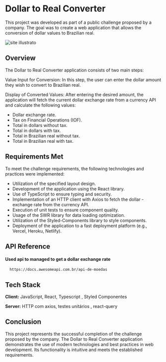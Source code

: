 # Dollar to Real Converter

This project was developed as part of a public challenge proposed by a company. The goal was to create a web application that allows the conversion of dollar values to Brazilian real.

![site illustrato](https://lh3.googleusercontent.com/pw/ADCreHcO71_vLH4tg9ptMdyR9BBWWpdUxYso9kUmnDCNRfbU6skQW36Mk68-G8QuU99kN5mMM9EmsnyWEY9ZFQmcNvHfZ0si6Hpzy7oDQpDiO43XuIca2WWexkNPn3fBaNjtzFXzH-KBb3j2_fASCiHV0IqsWa1Ouhy6cEkTMO83Y382LEyNNi7ekrcldZF_OBtQ1qGHorxInWFnwZ71OPMRLTijTGYA6G3ETYazhYZ0Hjsnqrkgj1icRbBpTf9-FEWkJq283eYc_yMrownOngI9ZMBWl6Go3cxcFNPHfCF8J-8bLcG16FB9NJjvFq19iIG0qlYQzk3i1l-6_L2s47U7YxznxVGQRJzRmCarpWRXoX2cnTFuVwjbqfjOgXQV191b33oDSEbyPx8dWJneH2uSrdWmog5NwDz5ZggcIr-0W837Upz2xnFdNp2w1XgadbbK3pEAuVLfxpRgvviF9X8eP6_PnPcNW8nMESqXT2EmD1s3-HMt1IZh5gMKQWS4EUcMozkHDY0FF3igYeUSLy5eytWgZir8bj7zBfyycrOXfMPapG-_CwpQLY8kqjV_tCl6fe8pGOlYncSKsuDSJsvH-tJGC06XZXgeWJEPqSXBdQyXxZrfmlLN0Zt-UKwzLkmGbuwyICLOUUqercwXnZrjBwo8jdEr3Z-lDbJopSEjdZrOAWXjL473ui8ygrW-TqMcVoJOmeB4oU3T41C-OKay0UZazwypo-nAVFFFrpYec30-idFpKfh1nmN1aZ-ytVOgg5RD5G8-CMpSo2DwtOsFv4Tn8gme3ofUcFkNGgAvllWWw4Ia6eWrvdcklumGbALsgILmNAjK30IEpu4f9v4IW3a5Xes6VWvMJtcJCcmAQfCDAV-WDT6WDuEwC8lrPYpdq4SWoKU0Zh4qv4oIvHrarZzEYQhHmGgS8V1KhXg2wQsSyZqZarG02e2eaSc=w1441-h828-s-no?authuser=1)

## Overview
The Dollar to Real Converter application consists of two main steps:

Value Input for Conversion: In this step, the user can enter the dollar amount they wish to convert to Brazilian real.

 Display of Converted Values: After entering the desired amount, the application will fetch the current dollar exchange rate from a currency API and calculate the following values:

- Dollar exchange rate.
- Tax on Financial Operations (IOF).
- Total in dollars without tax.
- Total in dollars with tax.
- Total in Brazilian real without tax.
- Total in Brazilian real with tax.


## Requirements Met
To meet the challenge requirements, the following technologies and practices were implemented:

- Utilization of the specified layout design.
- Development of the application using the React library.
- Use of TypeScript to ensure typing and security.
- Implementation of an HTTP client with Axios to fetch the dollar - exchange rate from the currency API.
- Execution of unit tests to ensure component quality.
- Usage of the SWR library for data loading optimization.
- Utilization of the Styled-Components library to style components.
- Deployment of the application to a fast deployment platform (e.g., Vercel, Heroku, Netlify).


## API Reference

#### Used api to managed to get a dollar exchange rate

```http
  https://docs.awesomeapi.com.br/api-de-moedas
```


## Tech Stack

**Client:** JavaScript, React, Typescript , Styled Componentes

**Server:** HTTP com axios, testes unitários , react-query


## Conclusion

This project represents the successful completion of the challenge proposed by the company. The Dollar to Real Converter application demonstrates the use of modern technologies and best practices in web development. Its functionality is intuitive and meets the established requirements.
